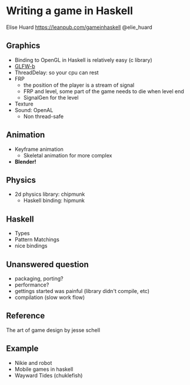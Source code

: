 Writing a game in Haskell
=========================

Elise Huard
https://leanpub.com/gameinhaskell
@elie_huard

## Graphics
- Binding to OpenGL in Haskell is relatively easy (c library)
- [GLFW-b](https://github.com/bsl/GLFW-b)
- ThreadDelay: so your cpu can rest
- FRP
    + the position of the player is a stream of signal
    + FRP and level, some part of the game needs to die when level end
    + SignalGen for the level
- Texture
- Sound: OpenAL
    + Non thread-safe

## Animation
- Keyframe animation
    + Skeletal animation for more complex
- **Blender!**

## Physics
- 2d physics library: chipmunk
    + Haskell binding: hipmunk

## Haskell 
- Types
- Pattern Matchings
- nice bindings

## Unanswered question
- packaging, porting?
- performance?
- gettings started was painful (library didn't compile, etc)
- compilation (slow work flow)

## Reference
The art of game design by jesse schell

## Example 
- Nikie and robot
- Mobile games in haskell
- Wayward Tides (chuklefish)
